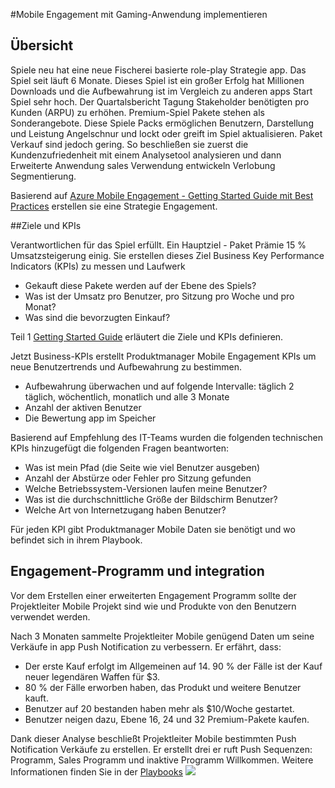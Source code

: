 <properties 
    pageTitle="Azure Mobile Engagement-Implementierung für Spiele"
    description="Spiele app Szenario implementieren Azure Mobile Engagement" 
    services="mobile-engagement" 
    documentationCenter="mobile" 
    authors="piyushjo"
    manager="dwrede"
    editor=""/>

<tags
    ms.service="mobile-engagement"
    ms.devlang="na"
    ms.topic="article"
    ms.tgt_pltfrm="mobile-multiple"
    ms.workload="mobile" 
    ms.date="08/19/2016"
    ms.author="piyushjo"/>

#<a name="implement-mobile-engagement-with-gaming-app"></a>Mobile Engagement mit Gaming-Anwendung implementieren

## <a name="overview"></a>Übersicht

Spiele neu hat eine neue Fischerei basierte role-play Strategie app. Das Spiel seit läuft 6 Monate. Dieses Spiel ist ein großer Erfolg hat Millionen Downloads und die Aufbewahrung ist im Vergleich zu anderen apps Start Spiel sehr hoch. Der Quartalsbericht Tagung Stakeholder benötigten pro Kunden (ARPU) zu erhöhen. Premium-Spiel Pakete stehen als Sonderangebote. Diese Spiele Packs ermöglichen Benutzern, Darstellung und Leistung Angelschnur und lockt oder greift im Spiel aktualisieren. Paket Verkauf sind jedoch gering. So beschließen sie zuerst die Kundenzufriedenheit mit einem Analysetool analysieren und dann Erweiterte Anwendung sales Verwendung entwickeln Verlobung Segmentierung.

Basierend auf [Azure Mobile Engagement - Getting Started Guide mit Best Practices](mobile-engagement-getting-started-best-practices.md) erstellen sie eine Strategie Engagement.

##<a name="objectives-and-kpis"></a>Ziele und KPIs

Verantwortlichen für das Spiel erfüllt. Ein Hauptziel - Paket Prämie 15 % Umsatzsteigerung einig. Sie erstellen dieses Ziel Business Key Performance Indicators (KPIs) zu messen und Laufwerk

* Gekauft diese Pakete werden auf der Ebene des Spiels?
* Was ist der Umsatz pro Benutzer, pro Sitzung pro Woche und pro Monat?
* Was sind die bevorzugten Einkauf?

Teil 1 [Getting Started Guide](mobile-engagement-getting-started-best-practices.md) erläutert die Ziele und KPIs definieren. 

Jetzt Business-KPIs erstellt Produktmanager Mobile Engagement KPIs um neue Benutzertrends und Aufbewahrung zu bestimmen.

* Aufbewahrung überwachen und auf folgende Intervalle: täglich 2 täglich, wöchentlich, monatlich und alle 3 Monate
* Anzahl der aktiven Benutzer
* Die Bewertung app im Speicher

Basierend auf Empfehlung des IT-Teams wurden die folgenden technischen KPIs hinzugefügt die folgenden Fragen beantworten:

* Was ist mein Pfad (die Seite wie viel Benutzer ausgeben)
* Anzahl der Abstürze oder Fehler pro Sitzung gefunden
* Welche Betriebssystem-Versionen laufen meine Benutzer?
* Was ist die durchschnittliche Größe der Bildschirm Benutzer?
* Welche Art von Internetzugang haben Benutzer?

Für jeden KPI gibt Produktmanager Mobile Daten sie benötigt und wo befindet sich in ihrem Playbook.

## <a name="engagement-program-and-integration"></a>Engagement-Programm und integration

Vor dem Erstellen einer erweiterten Engagement Programm sollte der Projektleiter Mobile Projekt sind wie und Produkte von den Benutzern verwendet werden.

Nach 3 Monaten sammelte Projektleiter Mobile genügend Daten um seine Verkäufe in app Push Notification zu verbessern. Er erfährt, dass:

* Der erste Kauf erfolgt im Allgemeinen auf 14. 90 % der Fälle ist der Kauf neuer legendären Waffen für $3.
* 80 % der Fälle erworben haben, das Produkt und weitere Benutzer kauft.
* Benutzer auf 20 bestanden haben mehr als $10/Woche gestartet.
* Benutzer neigen dazu, Ebene 16, 24 und 32 Premium-Pakete kaufen.

Dank dieser Analyse beschließt Projektleiter Mobile bestimmten Push Notification Verkäufe zu erstellen. Er erstellt drei er ruft Push Sequenzen: Programm, Sales Programm und inaktive Programm Willkommen. Weitere Informationen finden Sie in der [Playbooks](https://github.com/Azure/azure-mobile-engagement-samples/tree/master/Playbooks)
    ![][1]

<!--Image references-->

[1]: ./media/mobile-engagement-game-scenario/notification-scenario.png

<!--Link references-->
